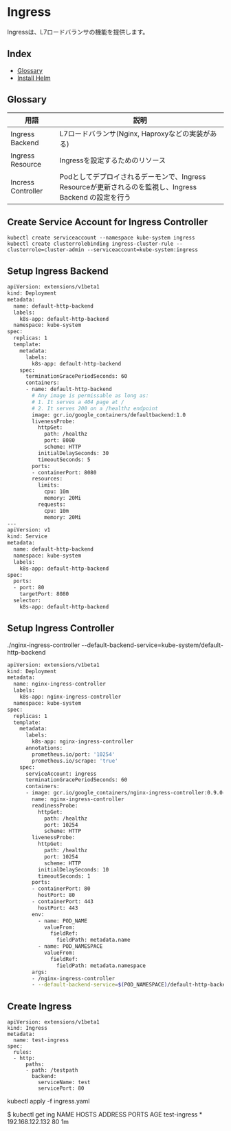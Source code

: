 # Ingress

Ingressは、L7ロードバランサの機能を提供します。

## Index
* [Glossary](#glossary)
* [Install Helm](#install-helm)


## Glossary
| 用語 | 説明 |
| --- | --- |
| Ingress Backend | L7ロードバランサ(Nginx, Haproxyなどの実装がある) |
| Ingress Resource | Ingressを設定するためのリソース |
| Incress Controller | Podとしてデプロイされるデーモンで、Ingress Resourceが更新されるのを監視し、Ingress Backend の設定を行う |


## Create Service Account for Ingress Controller
```
kubectl create serviceaccount --namespace kube-system ingress
kubectl create clusterrolebinding ingress-cluster-rule --clusterrole=cluster-admin --serviceaccount=kube-system:ingress
```


## Setup Ingress Backend
``` bash
apiVersion: extensions/v1beta1
kind: Deployment
metadata:
  name: default-http-backend
  labels:
    k8s-app: default-http-backend
  namespace: kube-system
spec:
  replicas: 1
  template:
    metadata:
      labels:
        k8s-app: default-http-backend
    spec:
      terminationGracePeriodSeconds: 60
      containers:
      - name: default-http-backend
        # Any image is permissable as long as:
        # 1. It serves a 404 page at /
        # 2. It serves 200 on a /healthz endpoint
        image: gcr.io/google_containers/defaultbackend:1.0
        livenessProbe:
          httpGet:
            path: /healthz
            port: 8080
            scheme: HTTP
          initialDelaySeconds: 30
          timeoutSeconds: 5
        ports:
        - containerPort: 8080
        resources:
          limits:
            cpu: 10m
            memory: 20Mi
          requests:
            cpu: 10m
            memory: 20Mi
---
apiVersion: v1
kind: Service
metadata:
  name: default-http-backend
  namespace: kube-system
  labels:
    k8s-app: default-http-backend
spec:
  ports:
  - port: 80
    targetPort: 8080
  selector:
    k8s-app: default-http-backend
```


## Setup Ingress Controller
./nginx-ingress-controller --default-backend-service=kube-system/default-http-backend

``` bash
apiVersion: extensions/v1beta1
kind: Deployment
metadata:
  name: nginx-ingress-controller
  labels:
    k8s-app: nginx-ingress-controller
  namespace: kube-system
spec:
  replicas: 1
  template:
    metadata:
      labels:
        k8s-app: nginx-ingress-controller
      annotations:
        prometheus.io/port: '10254'
        prometheus.io/scrape: 'true'
    spec:
      serviceAccount: ingress
      terminationGracePeriodSeconds: 60
      containers:
      - image: gcr.io/google_containers/nginx-ingress-controller:0.9.0-beta.5
        name: nginx-ingress-controller
        readinessProbe:
          httpGet:
            path: /healthz
            port: 10254
            scheme: HTTP
        livenessProbe:
          httpGet:
            path: /healthz
            port: 10254
            scheme: HTTP
          initialDelaySeconds: 10
          timeoutSeconds: 1
        ports:
        - containerPort: 80
          hostPort: 80
        - containerPort: 443
          hostPort: 443
        env:
          - name: POD_NAME
            valueFrom:
              fieldRef:
                fieldPath: metadata.name
          - name: POD_NAMESPACE
            valueFrom:
              fieldRef:
                fieldPath: metadata.namespace
        args:
        - /nginx-ingress-controller
        - --default-backend-service=$(POD_NAMESPACE)/default-http-backend
```


## Create Ingress
```
apiVersion: extensions/v1beta1
kind: Ingress
metadata:
  name: test-ingress
spec:
  rules:
  - http:
      paths:
      - path: /testpath
        backend:
          serviceName: test
          servicePort: 80
```

kubectl apply -f ingress.yaml


$ kubectl get ing
NAME           HOSTS     ADDRESS           PORTS     AGE
test-ingress   *         192.168.122.132   80        1m
```


